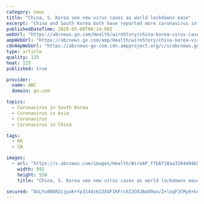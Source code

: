 ```yaml
---
category: news
title: "China, S. Korea see new virus cases as world lockdowns ease"
excerpt: "China and South Korea both have reported more coronavirus infections after reopening economies damaged by devastating outbreaks"
publishedDateTime: 2020-05-08T06:14:00Z
webUrl: "https://abcnews.go.com/Health/wireStory/china-korea-virus-cases-world-lockdowns-ease-70572298"
ampWebUrl: "https://abcnews.go.com/amp/Health/wireStory/china-korea-virus-cases-world-lockdowns-ease-70572298"
cdnAmpWebUrl: "https://abcnews-go-com.cdn.ampproject.org/c/s/abcnews.go.com/amp/Health/wireStory/china-korea-virus-cases-world-lockdowns-ease-70572298"
type: article
quality: 125
heat: 125
published: true

provider:
  name: ABC
  domain: go.com

topics:
  - Coronavirus in South Korea
  - Coronavirus in Asia
  - Coronavirus
  - Coronavirus in China

tags:
  - KR
  - CN

images:
  - url: "https://s.abcnews.com/images/Health/WireAP_ffb6f38aa3204494b55b4372f1317f6f_16x9_992.jpg"
    width: 992
    height: 558
    title: "China, S. Korea see new virus cases as world lockdowns ease"

secured: "bGLYu00bR2ijpxK+Yp314dz623X4FIKFrshI3OXJBaO9an/Z+loqF3CMy6+kcQLo51hXe+MAF6M8V420a8DrV/ERgN634X5iQwxXyA+e9WVFsFdSNCH5rO5lMEsSayQhiv2JI0N4ktRGYV/xIhYrTBFu4bpqGrMZ6gdrmRzLPZOBI3GRcxpxsAMhPewanvrqHItT2m/1evUUv0xVsCyPCstBKSDqPq8tOzQ7iajgDeADEJMMdbSKZ+VB57mwsapny+QszMf4BVTnePZuskah73vNsChbHSJ1K8vI0abKDgF1l9Qc/X0ookFsxtADHY0JuesulTJx2Q9d3ii+u3abeYNzZP7mVPXOqyT6r9MjQ6vWNAXsgXwqXuf5SVZC+KmLmI6D0u8dSzHLIMpzvsvCF/woUqFG+yh9AHwWKcuKeqdVPYHZiSNETFMAeGHTDzqmyuqEkvCTL0QEMU1H9VjGxVzQf+iAJy4ytb5XvD3fIa0=;AYp81Yk113ZL2LGFRZGNbw=="
---
```


